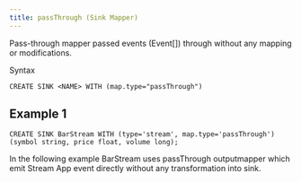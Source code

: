 ```yaml
---
title: passThrough (Sink Mapper)
---
```


Pass-through mapper passed events (Event\[\]) through without any mapping or modifications.

Syntax

    CREATE SINK <NAME> WITH (map.type="passThrough")

## Example 1

    CREATE SINK BarStream WITH (type='stream', map.type='passThrough') (symbol string, price float, volume long);

In the following example BarStream uses passThrough outputmapper which emit Stream App event directly without any transformation into sink.
